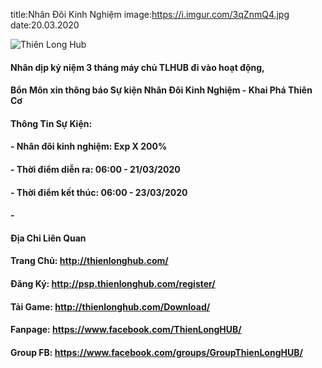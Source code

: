 title:Nhân Đôi Kinh Nghiệm
image:https://i.imgur.com/3qZnmQ4.jpg
date:20.03.2020

![Thiên Long Hub](https://i.imgur.com/3qZnmQ4.jpg)

#### Nhân dịp kỷ niệm 3 tháng máy chủ TLHUB đi vào hoạt động,
#### Bổn Môn xin thông báo Sự kiện Nhân Đôi Kinh Nghiệm - Khai Phá Thiên Cơ

#### Thông Tin Sự Kiện:
#### - Nhân đôi kinh nghiệm: Exp X 200%
#### - Thời điểm diễn ra: 06:00 - 21/03/2020
#### - Thời điểm kết thúc: 06:00 - 23/03/2020

#### -
#### Địa Chỉ Liên Quan
#### Trang Chủ: http://thienlonghub.com/
#### Đăng Ký: http://psp.thienlonghub.com/register/
#### Tải Game: http://thienlonghub.com/Download/
#### Fanpage: https://www.facebook.com/ThienLongHUB/
#### Group FB: https://www.facebook.com/groups/GroupThienLongHUB/
